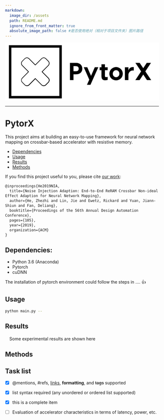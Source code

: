 ```yaml
---
markdown:
  image_dir: /assets
  path: README.md
  ignore_from_front_matter: true
  absolute_image_path: false #是否使用绝对（相对于项目文件夹）图片路径
---
```


![PyTorch Logo](./imgs/pytorx_logo3.jpeg)

--------------------------------------------------------------------------------

# PytorX

This project aims at building an easy-to-use framework for neural network mapping on crossbar-based accelerator with resistive memory.

- [Dependencies](#Dependencies)
- [Usage](#Usage)
- [Results](#Results)
- [Methods](#Methods)


If you find this project useful to you, please cite [our work](https://arxiv.org/abs/1807.07948):
```
@inproceedings{He2019NIA,
  title={Noise Injection Adaption: End-to-End ReRAM Crossbar Non-ideal Effect Adaption for Neural Network Mapping},
  author={He, Zhezhi and Lin, Jie and Ewetz, Rickard and Yuan, Jiann-Shiun and Fan, Deliang},
  booktitle={Proceedings of the 56th Annual Design Automation Conference},
  pages={105},
  year={2019},
  organization={ACM}
}
```
## Dependencies:

* Python 3.6 (Anaconda)
* Pytorch 
* cuDNN 

The installation of pytorch environment could follow the steps in .... :+1:

## Usage

```bash {.line-numbers}
python main.py --
```

## Results

　Some experimental results are shown here

## Methods

## Task list
- [x] @mentions, #refs, [links](), **formatting**, and <del>tags</del> supported
- [x] list syntax required (any unordered or ordered list supported)
- [x] this is a complete item
- [ ] Evaluation of accelerator characteristics in terms of latency, power, etc.

